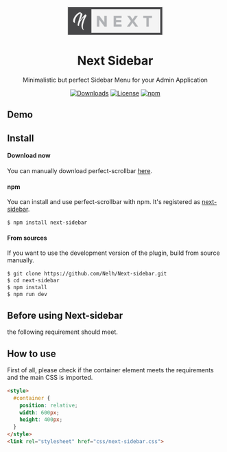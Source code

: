 <p align="center">
  <a href="#">
    <img src="./assets/images/next-full.png">
  </a>
</p>

<h1 align="center">Next Sidebar</h1>

<p align="center">Minimalistic but perfect Sidebar Menu for your Admin Application<p>

<p align="center">	
  <a href="https://npmcharts.com/compare/next-sidebar?minimal=true">
  <img src="https://img.shields.io/npm/dm/perfect-scrollbar.svg" alt="Downloads"></a>
  <a href="https://github.com/Nelh/Next-sidebar/blob/main/LICENSE">
  <img src="https://img.shields.io/badge/license-MIT-green.svg" alt="License"></a>	
  <a href="https://badge.fury.io/js/next-sidebar">
  <img src="https://badge.fury.io/js/next-sidebar.svg" alt="npm"></a>	
</p>

## Demo

## Install

#### Download now

You can manually download perfect-scrollbar [here](https://mdbootstrap.com/freebies/perfect-scrollbar/?utm_source=GitHub&utm_medium=PerfectScrollbar).

#### npm

You can install and use perfect-scrollbar with npm. It's registered
as [next-sidebar](https://www.npmjs.com/package/next-sidebar).

```
$ npm install next-sidebar
```
#### From sources

If you want to use the development version of the plugin, build from source
manually. 

```
$ git clone https://github.com/Nelh/Next-sidebar.git
$ cd next-sidebar
$ npm install
$ npm run dev
```

## Before using Next-sidebar

the following requirement should meet.

## How to use

First of all, please check if the container element meets the requirements and
the main CSS is imported.

```html
<style>
  #container {
    position: relative;
    width: 600px;
    height: 400px;
  }
</style>
<link rel="stylesheet" href="css/next-sidebar.css">
```